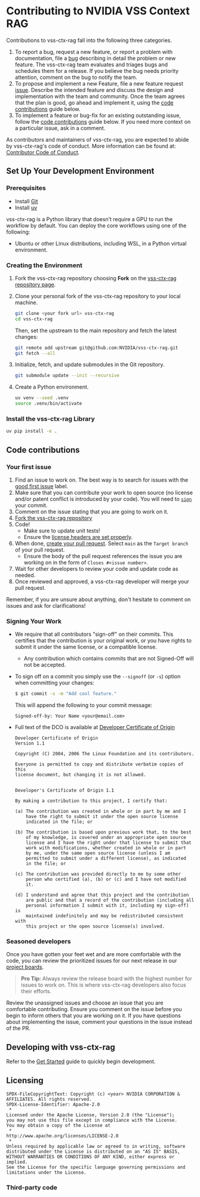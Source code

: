<!--
SPDX-FileCopyrightText: Copyright (c) 2025 NVIDIA CORPORATION & AFFILIATES. All rights reserved.
SPDX-License-Identifier: Apache-2.0
 *
Licensed under the Apache License, Version 2.0 (the "License");
you may not use this file except in compliance with the License.
You may obtain a copy of the License at
 *
http://www.apache.org/licenses/LICENSE-2.0
 *
Unless required by applicable law or agreed to in writing, software
distributed under the License is distributed on an "AS IS" BASIS,
WITHOUT WARRANTIES OR CONDITIONS OF ANY KIND, either express or implied.
See the License for the specific language governing permissions and
limitations under the License.
-->

# Contributing to NVIDIA VSS Context RAG

Contributions to vss-ctx-rag fall into the following three categories.

1. To report a bug, request a new feature, or report a problem with
    documentation, file a [bug](https://github.com/NVIDIA/vss-ctx-rag/issues)
    describing in detail the problem or new feature. The vss-ctx-rag team evaluates
    and triages bugs and schedules them for a release. If you believe the
    bug needs priority attention, comment on the bug to notify the
    team.
2. To propose and implement a new Feature, file a new feature request
    [issue](https://github.com/NVIDIA/vss-ctx-rag/issues). Describe the
    intended feature and discuss the design and implementation with the team and
    community. Once the team agrees that the plan is good, go ahead and
    implement it, using the [code contributions](#code-contributions) guide below.
3. To implement a feature or bug-fix for an existing outstanding issue,
    follow the [code contributions](#code-contributions) guide below. If you
    need more context on a particular issue, ask in a comment.

As contributors and maintainers of vss-ctx-rag, you are expected to abide by vss-ctx-rag's code of conduct. More information can be found at: [Contributor Code of Conduct](code-of-conduct.md).

## Set Up Your Development Environment
### Prerequisites

- Install [Git](https://git-scm.com/)
- Install [uv](https://docs.astral.sh/uv/getting-started/installation/)

vss-ctx-rag is a Python library that doesn’t require a GPU to run the workflow by default. You can deploy the core workflows using one of the following:
- Ubuntu or other Linux distributions, including WSL, in a Python virtual environment.

### Creating the Environment

1. Fork the vss-ctx-rag repository choosing **Fork** on the [vss-ctx-rag repository page](https://github.com/NVIDIA/vss-ctx-rag).

1. Clone your personal fork of the vss-ctx-rag repository to your local machine.
    ```bash
    git clone <your fork url> vss-ctx-rag
    cd vss-ctx-rag
    ```

    Then, set the upstream to the main repository and fetch the latest changes:
    ```bash
    git remote add upstream git@github.com:NVIDIA/vss-ctx-rag.git
    git fetch --all
    ```


1. Initialize, fetch, and update submodules in the Git repository.
    ```bash
    git submodule update --init --recursive
    ```

1. Create a Python environment.
    ```bash
    uv venv --seed .venv
    source .venv/bin/activate
    ```


### Install the vss-ctx-rag Library

```bash
uv pip install -e .
```

## Code contributions

### Your first issue

1. Find an issue to work on. The best way is to search for issues with the [good first issue](https://github.com/NVIDIA/vss-ctx-rag/issues) label.
1. Make sure that you can contribute your work to open source (no license and/or patent conflict is introduced by your code). You will need to [`sign`](#signing-your-work) your commit.
1. Comment on the issue stating that you are going to work on it.
1. [Fork the vss-ctx-rag repository](https://github.com/NVIDIA/vss-ctx-rag/fork)
1. Code!
    - Make sure to update unit tests!
    - Ensure the [license headers are set properly](#licensing).
1. When done, [create your pull request](https://github.com/NVIDIA/vss-ctx-rag/compare). Select `main` as the `Target branch` of your pull request.
    - Ensure the body of the pull request references the issue you are working on in the form of `Closes #<issue number>`.
1. Wait for other developers to review your code and update code as needed.
1. Once reviewed and approved, a vss-ctx-rag developer will merge your pull request.

Remember, if you are unsure about anything, don't hesitate to comment on issues and ask for clarifications!

### Signing Your Work

* We require that all contributors "sign-off" on their commits. This certifies that the contribution is your original work, or you have rights to submit it under the same license, or a compatible license.

  * Any contribution which contains commits that are not Signed-Off will not be accepted.

* To sign off on a commit you simply use the `--signoff` (or `-s`) option when committing your changes:
  ```bash
  $ git commit -s -m "Add cool feature."
  ```
  This will append the following to your commit message:
  ```
  Signed-off-by: Your Name <your@email.com>
  ```

* Full text of the DCO is available at [Developer Certificate of Origin](https://developercertificate.org/)

  ```
  Developer Certificate of Origin
  Version 1.1

  Copyright (C) 2004, 2006 The Linux Foundation and its contributors.

  Everyone is permitted to copy and distribute verbatim copies of this
  license document, but changing it is not allowed.


  Developer's Certificate of Origin 1.1

  By making a contribution to this project, I certify that:

  (a) The contribution was created in whole or in part by me and I
      have the right to submit it under the open source license
      indicated in the file; or

  (b) The contribution is based upon previous work that, to the best
      of my knowledge, is covered under an appropriate open source
      license and I have the right under that license to submit that
      work with modifications, whether created in whole or in part
      by me, under the same open source license (unless I am
      permitted to submit under a different license), as indicated
      in the file; or

  (c) The contribution was provided directly to me by some other
      person who certified (a), (b) or (c) and I have not modified
      it.

  (d) I understand and agree that this project and the contribution
      are public and that a record of the contribution (including all
      personal information I submit with it, including my sign-off) is
      maintained indefinitely and may be redistributed consistent with
      this project or the open source license(s) involved.
  ```

### Seasoned developers

Once you have gotten your feet wet and are more comfortable with the code, you can review the prioritized issues for our next release in our [project boards](https://github.com/NVIDIA/vss-ctx-rag/projects).

> **Pro Tip:** Always review the release board with the highest number for issues to work on. This is where vss-ctx-rag developers also focus their efforts.

Review the unassigned issues and choose an issue that you are comfortable contributing. Ensure you comment on the issue before you begin to inform others that you are working on it. If you have questions about implementing the issue, comment your questions in the issue instead of the PR.

## Developing with vss-ctx-rag

Refer to the [Get Started](./guides/index.md) guide to quickly begin development.


## Licensing
```
SPDX-FileCopyrightText: Copyright (c) <year> NVIDIA CORPORATION & AFFILIATES. All rights reserved.
SPDX-License-Identifier: Apache-2.0
 *
Licensed under the Apache License, Version 2.0 (the "License");
you may not use this file except in compliance with the License.
You may obtain a copy of the License at
 *
http://www.apache.org/licenses/LICENSE-2.0
 *
Unless required by applicable law or agreed to in writing, software
distributed under the License is distributed on an "AS IS" BASIS,
WITHOUT WARRANTIES OR CONDITIONS OF ANY KIND, either express or implied.
See the License for the specific language governing permissions and
limitations under the License.

```



### Third-party code
<!-- Add third-party code agreement here -->
